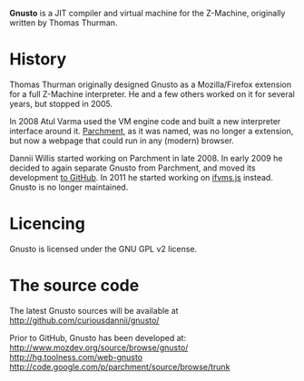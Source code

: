 **Gnusto** is a JIT compiler and virtual machine for the Z-Machine, originally written by Thomas Thurman.

# History
Thomas Thurman originally designed Gnusto as a Mozilla/Firefox extension for a full Z-Machine interpreter. He and a few others worked on it for several years, but stopped in 2005.

In 2008 Atul Varma used the VM engine code and built a new interpreter interface around it. [Parchment](http://iplayif.com/), as it was named, was no longer a extension, but now a webpage that could run in any (modern) browser.

Dannii Willis started working on Parchment in late 2008. In early 2009 he decided to again separate Gnusto from Parchment, and moved its development [to GitHub](https://github.com/curiousdannii/parchment).  In 2011 he started working on [ifvms.js](https://github.com/curiousdannii/ifvms.js) instead. Gnusto is no longer maintained.

# Licencing 
Gnusto is licensed under the GNU GPL v2 license.

# The source code
The latest Gnusto sources will be available at http://github.com/curiousdannii/gnusto/

Prior to GitHub, Gnusto has been developed at:
http://www.mozdev.org/source/browse/gnusto/
http://hg.toolness.com/web-gnusto
http://code.google.com/p/parchment/source/browse/trunk

